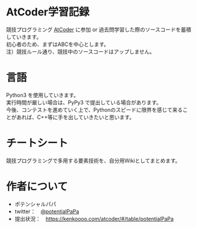# AtCoder学習記録
競技プログラミング [AtCoder](https://atcoder.jp/) に参加 or 過去問学習した際のソースコードを蓄積していきます。  
初心者のため、まずはABCを中心とします。  
注）競技ルール通り、競技中のソースコードはアップしません。

# 言語
Python3 を使用していきます。  
実行時間が厳しい場合は、PyPy3 で提出している場合があります。  
今後、コンテストを進めていく上で、Pythonのスピードに限界を感じて来ることがあれば、C++等に手を出していきたいと思います。

# チートシート
競技プログラミングで多用する要素技術を、自分用Wikiとしてまとめます。  

# 作者について
- ポテンシャルパパ
- twitter：　[@potentialPaPa](https://twitter.com/potentialPaPa)
- 提出状況：　https://kenkoooo.com/atcoder/#/table/potentialPaPa
